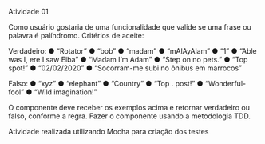 Atividade 01

Como usuário gostaria de uma funcionalidade que valide se uma frase ou palavra é
palíndromo.
Critérios de aceite:

Verdadeiro:
● “Rotator”
● “bob”
● “madam”
● “mAlAyAlam”
● “1”
● “Able was I, ere I saw Elba”
● “Madam I’m Adam”
● “Step on no pets.”
● “Top spot!”
● “02/02/2020”
● “Socorram-me subi no ônibus em marrocos”

Falso:
● “xyz”
● “elephant”
● “Country”
● “Top . post!”
● “Wonderful-fool”
● “Wild imagination!”

O componente deve receber os exemplos acima e retornar verdadeiro ou falso, conforme a
regra. Fazer o componente usando a metodologia TDD.



Atividade realizada utilizando Mocha para criação dos testes

